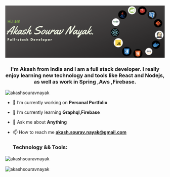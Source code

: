 ![Fullstack Developer](https://github.com/AkashSouravNayak/AkashSouravNayak/blob/main/Banner.png)

<h3 align="center">I'm Akash from India and I am a full stack developer. I really enjoy learning new technology and tools like React and Nodejs, as well as work in Spring ,Aws ,Firebase.</h3>

<p align="left"> <img src="https://komarev.com/ghpvc/?username=akashsouravnayak&label=Profile%20views&color=0e75b6&style=flat" alt="akashsouravnayak" /> </p>

- 🔭 I’m currently working on **Personal Portfolio**

- 🌱 I’m currently learning **Graphql,Firebase**

- 💬 Ask me about **Anything**

- 📫 How to reach me **akash.sourav.nayak@gmail.com**

    <h3 align="left">Technology && Tools:</h3><p align="left"><a href="https://www.w3.org/html/" target="_blank"><imgsrc="https://raw.githubusercontent.com/devicons/devicon/master/icons/html5/html5-original-wordmark.svg"alt="html5"width="40"height="40"/></a><a href="https://www.w3schools.com/css/" target="_blank"><imgsrc="https://raw.githubusercontent.com/devicons/devicon/master/icons/css3/css3-original-wordmark.svg"alt="css3"width="40"height="40"/></a><ahref="https://developer.mozilla.org/en-US/docs/Web/JavaScript"target="_blank"><imgsrc="https://raw.githubusercontent.com/devicons/devicon/master/icons/javascript/javascript-original.svg"alt="javascript"width="40"height="40"/></a><a href="https://www.typescriptlang.org/" target="_blank"><imgsrc="https://raw.githubusercontent.com/devicons/devicon/master/icons/typescript/typescript-original.svg"alt="typescript"width="40"height="40"/></a><a href="https://nodejs.org" target="_blank"><imgsrc="https://raw.githubusercontent.com/devicons/devicon/master/icons/nodejs/nodejs-original-wordmark.svg"alt="nodejs"width="40"height="40"/></a><a href="https://www.java.com" target="_blank"><imgsrc="https://raw.githubusercontent.com/devicons/devicon/master/icons/java/java-original.svg"alt="java"width="40"height="40"/></a><a href="https://kotlinlang.org" target="_blank"><imgsrc="https://www.vectorlogo.zone/logos/kotlinlang/kotlinlang-icon.svg"alt="kotlin"width="40"height="40"/></a><a href="https://reactjs.org/" target="_blank"><imgsrc="https://raw.githubusercontent.com/devicons/devicon/master/icons/react/react-original-wordmark.svg"alt="react"width="40"height="40"/></a><a href="https://redux.js.org" target="_blank"><imgsrc="https://raw.githubusercontent.com/devicons/devicon/master/icons/redux/redux-original.svg"alt="redux"width="40"height="40"/></a><a href="https://expressjs.com" target="_blank"><imgsrc="https://raw.githubusercontent.com/devicons/devicon/master/icons/express/express-original-wordmark.svg"alt="express"width="40"height="40"/></a><a href="https://spring.io/" target="_blank"><imgsrc="https://www.vectorlogo.zone/logos/springio/springio-icon.svg"alt="spring"width="40"height="40"/></a><a href="https://sass-lang.com" target="_blank"><imgsrc="https://raw.githubusercontent.com/devicons/devicon/master/icons/sass/sass-original.svg"alt="sass"width="40"height="40"/></a><a href="https://gulpjs.com" target="_blank"><imgsrc="https://raw.githubusercontent.com/devicons/devicon/master/icons/gulp/gulp-plain.svg"alt="gulp"width="40"height="40"/></a><a href="https://babeljs.io/" target="_blank"><imgsrc="https://www.vectorlogo.zone/logos/babeljs/babeljs-icon.svg"alt="babel"width="40"height="40"/></a><a href="https://graphql.org" target="_blank"><imgsrc="https://www.vectorlogo.zone/logos/graphql/graphql-icon.svg"alt="graphql"width="40"height="40"/></a><a href="https://mariadb.org/" target="_blank"><imgsrc="https://www.vectorlogo.zone/logos/mariadb/mariadb-icon.svg"alt="mariadb"width="40"height="40"/></a><a href="https://www.mysql.com/" target="_blank"><imgsrc="https://raw.githubusercontent.com/devicons/devicon/master/icons/mysql/mysql-original-wordmark.svg"alt="mysql"width="40"height="40"/></a><a href="https://www.postgresql.org" target="_blank"><imgsrc="https://raw.githubusercontent.com/devicons/devicon/master/icons/postgresql/postgresql-original-wordmark.svg"alt="postgresql"width="40"height="40"/></a><a href="https://redis.io" target="_blank"><imgsrc="https://raw.githubusercontent.com/devicons/devicon/master/icons/redis/redis-original-wordmark.svg"alt="redis"width="40"height="40"/></a><a href="https://mochajs.org" target="_blank"><imgsrc="https://www.vectorlogo.zone/logos/mochajs/mochajs-icon.svg"alt="mocha"width="40"height="40"/></a><a href="https://jestjs.io" target="_blank"><imgsrc="https://www.vectorlogo.zone/logos/jestjsio/jestjsio-icon.svg"alt="jest"width="40"height="40"/></a><a href="https://www.selenium.dev" target="_blank"><imgsrc="https://raw.githubusercontent.com/detain/svg-logos/780f25886640cef088af994181646db2f6b1a3f8/svg/selenium-logo.svg"alt="selenium"width="40"height="40"/></a><a href="https://aws.amazon.com" target="_blank"><imgsrc="https://raw.githubusercontent.com/devicons/devicon/master/icons/amazonwebservices/amazonwebservices-original-wordmark.svg"alt="aws"width="40"height="40"/></a><a href="https://cloud.google.com" target="_blank"><imgsrc="https://www.vectorlogo.zone/logos/google_cloud/google_cloud-icon.svg"alt="gcp"width="40"height="40"/></a><a href="https://www.docker.com/" target="_blank"><imgsrc="https://raw.githubusercontent.com/devicons/devicon/master/icons/docker/docker-original-wordmark.svg"alt="docker"width="40"height="40"/></a><a href="https://git-scm.com/" target="_blank"><imgsrc="https://www.vectorlogo.zone/logos/git-scm/git-scm-icon.svg"alt="git"width="40"height="40"/></a><a href="https://www.jenkins.io" target="_blank"><imgsrc="https://www.vectorlogo.zone/logos/jenkins/jenkins-icon.svg"alt="jenkins"width="40"height="40"/></a><a href="https://www.nginx.com" target="_blank"><imgsrc="https://raw.githubusercontent.com/devicons/devicon/master/icons/nginx/nginx-original.svg"alt="nginx"width="40"height="40"/></a></p>

<p><img align="center" src="https://github-readme-stats.vercel.app/api/top-langs?username=akashsouravnayak&show_icons=true&locale=en&layout=compact" alt="akashsouravnayak" /></p>

<p><img align="center" src="https://github-readme-streak-stats.herokuapp.com/?user=akashsouravnayak&" alt="akashsouravnayak" /></p>
